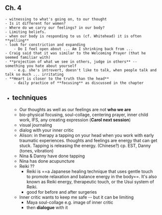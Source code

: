 ## Ch. 4
	- witnessing to what's going on, to our thought
	- Is it different for women?
	- Where do we carry our feelings? in our body?
	- Limiting beliefs.
	- when our body is responding to us (cf. Whitehead) it is often **yelling**
	- look for constriction and expanding
		- Do I feel open about ... Am I shrinking back from ...
	- Craig said that it was similar to the Welcoming Prayer (that he seemed familiar with)
	- **projection of what we see in others, judge in others** -- something you hate about yourself
		- e.g. she's introvert, doesn't like to talk, when people talk and talk so much ... irritating
	- **Heart is closer to the truth than the head**
		- daily practice of **focusing** as discussed in the chapter
- ## techniques
	- Our thoughts as well as our feelings are not **who we are**
	- bio-physical focusing, soul-collage, centering prayer, inner child work, IFS, any creating expression (**Carol next session**)
	- visual journaling
	- dialog with your inner critic
	- Alison: in therapy a tapping on your head when you work with early traumatic experiences. thoughts and feelings are energy that can get stuck. Tapping is releasing the energy. (Chinese?) cp. EST, Danny (tones, vibration)
	- Nina & Danny have done tapping
	- Nina has done acupuncture
	- Reiki ??
		- Reiki is ==a Japanese healing technique that uses gentle touch to promote relaxation and balance energy in the body==. It's also known as Reiki energy, therapeutic touch, or the Usui system of Reiki.
		- good for before and after surgeries
	- Inner critic wants to keep me safe -- but it can be limiting
		- Maya soul-collage  e.g. image of inner critic
		- then **dialogue** with it